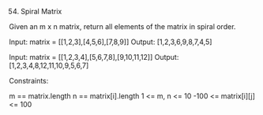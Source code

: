 54. Spiral Matrix

Given an m x n matrix, return all elements of the matrix in spiral order.

Input: matrix = [[1,2,3],[4,5,6],[7,8,9]]
Output: [1,2,3,6,9,8,7,4,5]

Input: matrix = [[1,2,3,4],[5,6,7,8],[9,10,11,12]]
Output: [1,2,3,4,8,12,11,10,9,5,6,7]
 

Constraints:

m == matrix.length
n == matrix[i].length
1 <= m, n <= 10
-100 <= matrix[i][j] <= 100